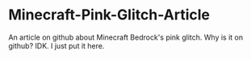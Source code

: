 # Minecraft-Pink-Glitch-Article
An article on github about Minecraft Bedrock's pink glitch. Why is it on github? IDK. I just put it here.
